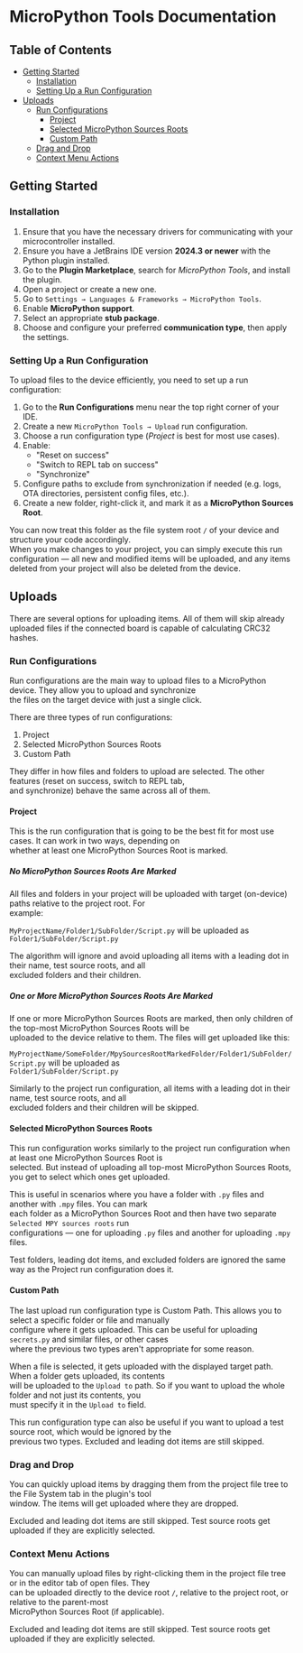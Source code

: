 # MicroPython Tools Documentation

## Table of Contents

- [Getting Started](#getting-started)
    - [Installation](#installation)
    - [Setting Up a Run Configuration](#setting-up-a-run-configuration)
- [Uploads](#uploads)
    - [Run Configurations](#run-configurations)
        - [Project](#project)
        - [Selected MicroPython Sources Roots](#selected-micropython-sources-roots)
        - [Custom Path](#custom-path)
    - [Drag and Drop](#drag-and-drop)
    - [Context Menu Actions](#context-menu-actions)

## Getting Started

### Installation

1. Ensure that you have the necessary drivers for communicating with your microcontroller installed.
2. Ensure you have a JetBrains IDE version **2024.3 or newer** with the Python plugin installed.
3. Go to the **Plugin Marketplace**, search for *MicroPython Tools*, and install the plugin.
4. Open a project or create a new one.
5. Go to `Settings → Languages & Frameworks → MicroPython Tools`.
6. Enable **MicroPython support**.
7. Select an appropriate **stub package**.
8. Choose and configure your preferred **communication type**, then apply the settings.

### Setting Up a Run Configuration

To upload files to the device efficiently, you need to set up a run configuration:

1. Go to the **Run Configurations** menu near the top right corner of your IDE.
2. Create a new `MicroPython Tools → Upload` run configuration.
3. Choose a run configuration type (*Project* is best for most use cases).
4. Enable:
    - "Reset on success"
    - "Switch to REPL tab on success"
    - "Synchronize"
5. Configure paths to exclude from synchronization if needed (e.g. logs, OTA directories, persistent config files,
   etc.).
6. Create a new folder, right-click it, and mark it as a **MicroPython Sources Root**.

You can now treat this folder as the file system root `/` of your device and structure your code accordingly.  
When you make changes to your project, you can simply execute this run configuration — all new and modified items will
be uploaded, and any items deleted from your project will also be deleted from the device.

## Uploads

There are several options for uploading items. All of them will skip already uploaded files if the connected board is
capable of calculating CRC32 hashes.

### Run Configurations

Run configurations are the main way to upload files to a MicroPython device. They allow you to upload and synchronize  
the files on the target device with just a single click.

There are three types of run configurations:

1. Project
2. Selected MicroPython Sources Roots
3. Custom Path

They differ in how files and folders to upload are selected. The other features (reset on success, switch to REPL tab,  
and synchronize) behave the same across all of them.

#### Project

This is the run configuration that is going to be the best fit for most use cases. It can work in two ways, depending
on  
whether at least one MicroPython Sources Root is marked.

##### No MicroPython Sources Roots Are Marked

All files and folders in your project will be uploaded with target (on-device) paths relative to the project root. For  
example:

```MyProjectName/Folder1/SubFolder/Script.py``` will be uploaded as ```Folder1/SubFolder/Script.py```

The algorithm will ignore and avoid uploading all items with a leading dot in their name, test source roots, and all  
excluded folders and their children.

##### One or More MicroPython Sources Roots Are Marked

If one or more MicroPython Sources Roots are marked, then only children of the top-most MicroPython Sources Roots will
be  
uploaded to the device relative to them. The files will get uploaded like this:

```MyProjectName/SomeFolder/MpySourcesRootMarkedFolder/Folder1/SubFolder/Script.py``` will be uploaded as  
```Folder1/SubFolder/Script.py```

Similarly to the project run configuration, all items with a leading dot in their name, test source roots, and all  
excluded folders and their children will be skipped.

#### Selected MicroPython Sources Roots

This run configuration works similarly to the project run configuration when at least one MicroPython Sources Root is  
selected. But instead of uploading all top-most MicroPython Sources Roots, you get to select which ones get uploaded.

This is useful in scenarios where you have a folder with ```.py``` files and another with ```.mpy``` files. You can
mark  
each folder as a MicroPython Sources Root and then have two separate `Selected MPY sources roots` run  
configurations — one for uploading ```.py``` files and another for uploading ```.mpy``` files.

Test folders, leading dot items, and excluded folders are ignored the same way as the Project run configuration does it.

#### Custom Path

The last upload run configuration type is Custom Path. This allows you to select a specific folder or file and
manually  
configure where it gets uploaded. This can be useful for uploading `secrets.py` and similar files, or other cases  
where the previous two types aren't appropriate for some reason.

When a file is selected, it gets uploaded with the displayed target path. When a folder gets uploaded, its contents  
will be uploaded to the `Upload to` path. So if you want to upload the whole folder and not just its contents, you  
must specify it in the `Upload to` field.

This run configuration type can also be useful if you want to upload a test source root, which would be ignored by the  
previous two types. Excluded and leading dot items are still skipped.

### Drag and Drop

You can quickly upload items by dragging them from the project file tree to the File System tab in the plugin's tool  
window. The items will get uploaded where they are dropped.

Excluded and leading dot items are still skipped. Test source roots get uploaded if they are explicitly selected.

### Context Menu Actions

You can manually upload files by right-clicking them in the project file tree or in the editor tab of open files. They  
can be uploaded directly to the device root `/`, relative to the project root, or relative to the parent-most  
MicroPython Sources Root (if applicable).

Excluded and leading dot items are still skipped. Test source roots get uploaded if they are explicitly selected.